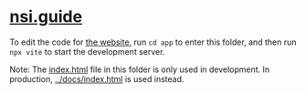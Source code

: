 # [nsi.guide](https://nsi.guide)

To edit the code for [the website](https://nsi.guide), run `cd app` to enter this folder, and then run `npx vite` to start the development server.

Note: The [index.html](index.html) file in this folder is only used in development.
In production, [../docs/index.html](../docs/index.html) is used instead.
